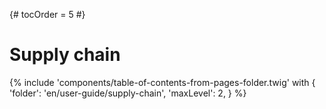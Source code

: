 {# tocOrder = 5 #}

# Supply chain

{% include 'components/table-of-contents-from-pages-folder.twig' with {
  'folder': 'en/user-guide/supply-chain',
  'maxLevel': 2,
} %}
